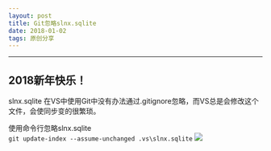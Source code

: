 ```yaml
---
layout: post
title: Git忽略slnx.sqlite
date: 2018-01-02
tags: 原创分享
---
```

---

## 2018新年快乐！

slnx.sqlite 在VS中使用Git中没有办法通过.gitignore忽略，而VS总是会修改这个文件，会使同步变的很繁琐。

使用命令行忽略slnx.sqlite  
`git update-index --assume-unchanged .vs\slnx.sqlite`
![](https://i.imgur.com/jDh0tCc.png)